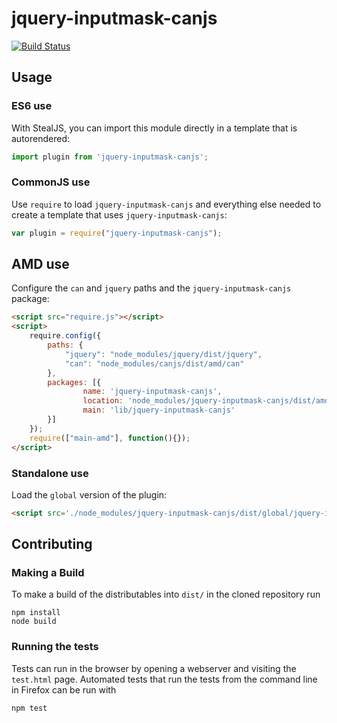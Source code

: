 # jquery-inputmask-canjs

[![Build Status](https://travis-ci.org//jquery-inputmask-canjs.png?branch=master)](https://travis-ci.org//jquery-inputmask-canjs)



## Usage

### ES6 use

With StealJS, you can import this module directly in a template that is autorendered:

```js
import plugin from 'jquery-inputmask-canjs';
```

### CommonJS use

Use `require` to load `jquery-inputmask-canjs` and everything else
needed to create a template that uses `jquery-inputmask-canjs`:

```js
var plugin = require("jquery-inputmask-canjs");
```

## AMD use

Configure the `can` and `jquery` paths and the `jquery-inputmask-canjs` package:

```html
<script src="require.js"></script>
<script>
	require.config({
	    paths: {
	        "jquery": "node_modules/jquery/dist/jquery",
	        "can": "node_modules/canjs/dist/amd/can"
	    },
	    packages: [{
		    	name: 'jquery-inputmask-canjs',
		    	location: 'node_modules/jquery-inputmask-canjs/dist/amd',
		    	main: 'lib/jquery-inputmask-canjs'
	    }]
	});
	require(["main-amd"], function(){});
</script>
```

### Standalone use

Load the `global` version of the plugin:

```html
<script src='./node_modules/jquery-inputmask-canjs/dist/global/jquery-inputmask-canjs.js'></script>
```

## Contributing

### Making a Build

To make a build of the distributables into `dist/` in the cloned repository run

```
npm install
node build
```

### Running the tests

Tests can run in the browser by opening a webserver and visiting the `test.html` page.
Automated tests that run the tests from the command line in Firefox can be run with

```
npm test
```
